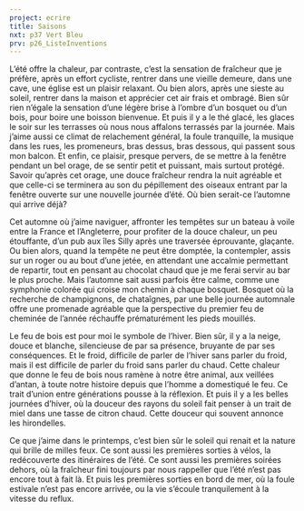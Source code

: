 ```yaml
---
project: ecrire
title: Saisons
nxt: p37 Vert Bleu
prv: p26_ListeInventions
---
```

L’été offre la chaleur, par contraste, c’est la sensation de fraîcheur que je préfère, après un effort cycliste, rentrer dans une vieille demeure, dans une cave, une église est un plaisir relaxant. Ou bien alors, après une sieste au soleil, rentrer dans la maison et apprécier cet air frais et ombragé. Bien sûr rien n’égale la sensation d’une légère brise à l’ombre d’un bosquet ou d’un bois, pour boire une boisson bienvenue. Et puis il y a le thé glacé, les glaces le soir sur les terrasses où nous nous affalons terrassés par la journée. Mais j’aime aussi ce climat de relachement général, la foule tranquille, la musique dans les rues, les promeneurs, bras dessus, bras dessous, qui passent sous mon balcon. Et enfin, ce plaisir, presque pervers, de se mettre à la fenêtre pendant un bel orage, de se sentir petit et puissant, mais surtout protégé. Savoir qu’après cet orage, une douce fraîcheur rendra la nuit agréable et que celle-ci se terminera au son du pépillement des oiseaux entrant par la fenêtre ouverte sur une nouvelle journée d’été. Où bien serait-ce l’automne qui arrive déjà?

Cet automne où j’aime naviguer, affronter les tempêtes sur un bateau à voile entre la France et l’Angleterre, pour profiter de la douce chaleur, un peu étouffante, d’un pub aux îles Silly après une traversée éprouvante, glaçante. Ou bien alors, quand la tempête ne peut être domptée, la contempler, assis sur un roger ou au bout d’une jetée, en attendant une accalmie permettant de repartir, tout en pensant au chocolat chaud que je me ferai servir au bar le plus proche. Mais l’automne sait aussi parfois être calme, comme une symphonie colorée qui croise mon chemin à chaque bosquet. Bosquet où la recherche de champignons, de chataîgnes, par une belle journée automnale offre une promenade agréable que la perspective du premier feu de cheminée de l’année réchauffe prématurément les pieds mouillés.

Le feu de bois est pour moi le symbole de l’hiver. Bien sûr, il y a la neige, douce et blanche, silencieuse de par sa présence, bruyante de par ses conséquences. Et le froid, difficile de parler de l’hiver sans parler du froid, mais il est difficile de parler du froid sans parler du chaud. Cette chaleur que donne le feu de bois nous ramène à notre être animal, aux veillées d’antan, à toute notre histoire depuis que l’homme a domestiqué le feu. Ce trait d’union entre générations pousse à la réflexion. Et puis il y a les belles journées d’hiver, où la douceur des rayons du soleil fait penser à un trait de miel dans une tasse de citron chaud. Cette douceur qui souvent annonce les hirondelles.

Ce que j’aime dans le printemps, c’est bien sûr le soleil qui renait et la nature qui brille de milles feux. Ce sont aussi les premières sorties à vélos, la redécouverte des itinéraires de l’été. Ce sont aussi les premières soirées dehors, où la fraîcheur fini toujours par nous rappeller que l’été n’est pas encore tout à fait là. Et puis les premières sorties en bord de mer, où la foule estivale n’est pas encore arrivée, ou la vie s’écoule tranquilement à la vitesse du reflux.  